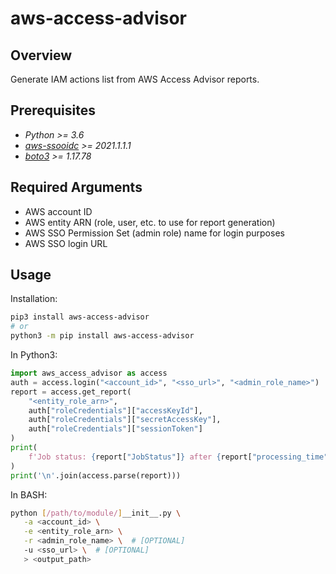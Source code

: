 **aws-access-advisor**
======================

Overview
--------

Generate IAM actions list from AWS Access Advisor reports.

Prerequisites
-------------

- *Python >= 3.6*
- *[aws-ssooidc](https://pypi.org/project/aws-ssooidc/) >= 2021.1.1.1*
- *[boto3](https://pypi.org/project/boto3/) >= 1.17.78*

Required Arguments
------------------

- AWS account ID
- AWS entity ARN (role, user, etc. to use for report generation)
- AWS SSO Permission Set (admin role) name for login purposes
- AWS SSO login URL

Usage
-----

Installation:

```bash
pip3 install aws-access-advisor
# or
python3 -m pip install aws-access-advisor
```

In Python3:

```python
import aws_access_advisor as access
auth = access.login("<account_id>", "<sso_url>", "<admin_role_name>")
report = access.get_report(
    "<entity_role_arn>",
    auth["roleCredentials"]["accessKeyId"],
    auth["roleCredentials"]["secretAccessKey"],
    auth["roleCredentials"]["sessionToken"]
)
print(
    f'Job status: {report["JobStatus"]} after {report["processing_time"]} second(s).'
)
print('\n'.join(access.parse(report)))
```

In BASH:

```bash
python [/path/to/module/]__init__.py \
   -a <account_id> \
   -e <entity_role_arn> \
   -r <admin_role_name> \  # [OPTIONAL]
   -u <sso_url> \  # [OPTIONAL]
   > <output_path>
```
